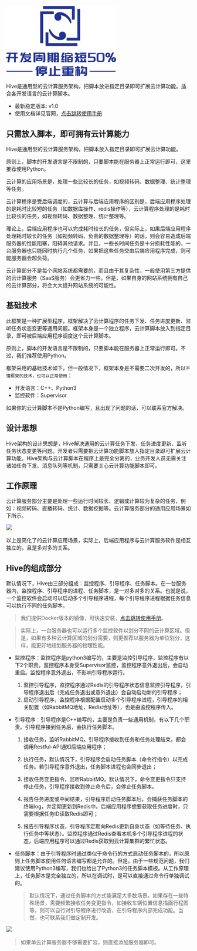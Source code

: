 <img src="https://github.com/YiiGaa/Trick/blob/master/Prop/Common/Img/logo.png" width="300"/>

Hive是通用型的云计算服务架构，把脚本放进指定目录即可扩展云计算功能。适合各开发语言的云计算脚本。

- 最新稳定版本: v1.0
- 使用文档详见官网，[点击跳转使用手册](https://stoprefactoring.com/#content@content#framework/hive/)

## 只需放入脚本，即可拥有云计算能力

Hive是通用型的云计算服务架构，把脚本放入指定目录即可扩展云计算功能。

原则上，脚本的开发语言是不限制的，只要脚本能在服务器上正常运行即可，这里推荐使用Python。

云计算的应用场景是，处理一些比较长的任务，如视频转码、数据整理、统计整理等任务。

云计算程序是受后端调度的，云计算与后端应用程序的区别是，后端应用程序处理的是耗时比较短的任务（如数据库操作、redis操作等），云计算程序处理的是耗时比较长的任务，如视频转码、数据整理、统计整理等。

理论上，后端应用程序也可以完成耗时较长的任务，但实际上，如果后端应用程序处理耗时较长的任务（如视频转码、负责的数据整理等）的话，则会容易造成后端服务器的性能阻塞，阻碍其他请求。并且，一些长时间任务是十分损耗性能的，一台服务器也只能同时执行几个任务，如果把这些任务交由后端应用程序完成，则可能服务器会超负荷。

云计算部分不是每个网站系统都需要的，而且由于其复杂性，一般使用第三方提供的云计算服务（SaaS服务）会更省力一些。但是，如果自身的网站系统拥有自己的云计算部分，将会大大提升网站系统的可能性。

## 基础技术

此框架是一种扩展型程序，框架解决了云计算程序的任务下发、任务进度更新、监听任务状态变更等通用问题。框架本身是一个独立程序，云计算脚本放入到指定目录，即可被后端应用程序调度这个云计算脚本。

原则上，脚本的开发语言是不限制的，只要脚本能在服务器上正常运行即可。不过，我们推荐使用Python。

框架采用的基础技术如下，但一般情况下，框架本身是不需要二次开发的，所以`不懂框架的技术，也可以正常使用`：

- 开发语言：C++、Python3
- 监控软件：Supervisor

如果你的云计算脚本不是Python编写，且出现了问题的话，可以联系官方解决。

## 设计思想

Hive架构的设计思想是，Hive解决通用的云计算任务下发、任务进度更新、监听任务状态变更等问题。开发者只需要把云计算功能脚本放入指定目录即可扩展云计算功能。Hive架构与云计算脚本在程序上是完全分离的，业务开发人员无需关注诸如任务下发、消息队列等机制，只需要关心云计算功能脚本即可。

## 工作原理

云计算服务部分主要是处理一些运行时间较长、逻辑或计算较为复杂的任务，例如：视频转码、直播转码、统计、数据挖掘等。云计算服务部分的通用应用场景如下所示。

![](/data/document/framework/hive/data/1通用云计算场景.png)

以上是简化了的云计算应用场景，实际上，后端应用程序与云计算服务软件是相互独立的，且是多对多的关系。


## Hive的组成部分

默认情况下，Hive由三部分组成：监控程序、引导程序、任务脚本。在一台服务器内，监控程序、引导程序的进程、任务脚本，是一对多对多的关系。也就是说，一个监控软件会启动可以启动多个引导程序进程，每个引导程序进程根据任务信息可以执行不同的任务脚本。

> 我们提供Docker版本的镜像，可快速安装，[点击跳转使用手册](https://stoprefactoring.com/#content@content#framework/hive/)。

> 实际上，一台服务器也可以运行多个监控软件以划分不同的云计算区域。但是，如果有多种云计算区域的划分需要，则更推荐以服务器为单位划分，这样，能更好地规划服务器的物理性能。

- 监控程序：监控程序是python3编写的，主要是监控引导程序，监控程序有以下2个职责。监控程序本身受Supervisor监控，监控程序意外退出后，会自动重启。监控程序意外退出，不影响引导程序运行。

  1. 监控引导程序，监控程序通过Redis的引导程序状态信息监控引导程序，引导程序退出后（完成任务退出或意外退出）会自动启动新的引导程序；
  2. 启动引导程序，监控程序根据配置启动多个引导程序进程，引导程序的相关配置（如RabbitMQ地址、Redis地址等），也是由监控程序传入。

- 引导程序：引导程序是C++编写的，主要是负责一些通用机制，有以下几个职责。引导程序接到任务后，会执行任务脚本。

  1. 接收任务，监听RabbitMQ。引导程序接收到任务和任务处理结束，都会调用Restful-API通知后端应用程序；

  2. 执行任务，默认情况下，引导程序会启动任务脚本（命令行指令）以完成任务。若引导程序意外退出，任务脚本进程也会同步退出；

  3. 接收任务变更指令，监听RabbitMQ。默认情况下，命令变更指令只支持停止任务，引导程序接收到停止命令后，会停止任务脚本。

  4. 报告任务进度或中间结果，引导程序启动任务脚本后，会捕获任务脚本的终端log，并定期更新到Redis中。后端应用程序想要获取任务进度时，只需要根据任务ID读取Redis即可；

  5. 报告引导程序状态，引导程序定期向Redis更新自身状态（如等待任务、执行任务中等状态）。监控程序通过Redis查看本机多个引导程序进程的状态，后端应用程序可以通过Redis获取到云计算集群的繁忙状态。

- 任务脚本：由于引导程序时通过类似于命令行的方式启动任务脚本的，所以原则上任务脚本使用任何语言编写都是允许的。但是，由于一些规范问题，我们建议使用Python3编写，我们也给出了Python3的任务脚本模板。从工作原理上，任务脚本是完全独立的，所以在调试时，是可以直接通过命令行单独调试的。

  > 默认情况下，通过任务脚本的方式能满足大多数场景。如果存在一些特殊场景，需要频繁接收任务变更指令，如接收车辆位置信息描画行程图等，则可以自行对引导程序进行改造，在引导程序内部完成功能。当然，也可联系我们做定制开发。

![](/data/document/framework/hive/data/0hive结构.png)

> 如果单云计算服务器不够需要扩容，则直接添加服务器即可。